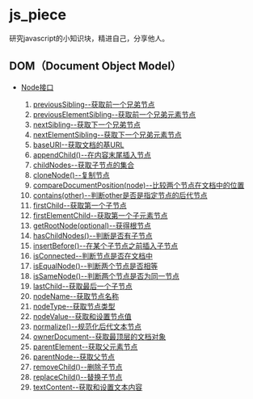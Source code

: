 # js_piece
研究javascript的小知识块，精进自己，分享他人。
## DOM（Document Object Model）

- [Node接口](./DOM/Node/Node.md)

    1. [previousSibling--获取前一个兄弟节点](./DOM/Node/previousSibling/previousSibling.md)
    2. [previousElementSibling--获取前一个兄弟元素节点](./DOM/previousElementSibling/previousElementSibling.md)
    3. [nextSibling--获取下一个兄弟节点](./DOM/Node/nextSibling/nextSibling.md)
    4. [nextElementSibling--获取下一个兄弟元素节点](./DOM/nextElementSibling/nextElementSibling.md)
    5. [baseURI--获取文档的基URL](./DOM/Node/baseURI/baseURI.md)
    6. [appendChild()--在内容末尾插入节点](./DOM/Node/appendChild()/appendChild().md)
    7. [childNodes--获取子节点的集合](./DOM/Node/childNodes/childNodes.md)
    8. [cloneNode()--复制节点](./DOM/Node/cloneNode()/cloneNode().md)
    9. [compareDocumentPosition(node)--比较两个节点在文档中的位置](./DOM/Node/compareDocumentPosition()/compareDocumentPosition.md)
    10. [contains(other)--判断other是否是指定节点的后代节点](./DOM/Node/contains()/contains().md)
    11. [firstChild--获取第一个子节点](./DOM/Node/firstChild/firstChild.md)
    12. [firstElementChild--获取第一个子元素节点](./DOM/ParentNode/firstElementChild/firstElementChild.md)
    13. [getRootNode(optional)--获得根节点](./DOM/Node/getRootNode()/getRootNode().md)
    14. [hasChildNodes()--判断是否有子节点](./DOM/Node/hasChildNodes()/hasChildNodes().md)
    15. [insertBefore()--在某个子节点之前插入子节点](./DOM/Node/insertBefore()/insertBefore().md)
    16. [isConnected--判断节点是否在文档中](./DOM/Node/isConnected/isConnected.md)
    17. [isEqualNode()--判断两个节点是否相等](./DOM/Node/isEqualNode()/isEqualNode().md)
    18. [isSameNode()--判断两个节点是否为同一节点](./DOM/Node/isSameNode()/isSameNode().md)
    19. [lastChild--获取最后一个子节点](./DOM/Node/lastChild/lastChild.md)
    20. [nodeName--获取节点名称](./DOM/Node/nodeName/nodeName.md)
    21. [nodeType--获取节点类型](./DOM/Node/nodeType/nodeType.md)
    22. [nodeValue--获取和设置节点值](./DOM/Node/nodeValue/nodeValue.md)
    23. [normalize()--规范化后代文本节点](./DOM/Node/normalize()/normalize().md)
    24. [ownerDocument--获取最顶层的文档对象](./DOM/Node/ownerDocument/ownerDocument.md)
    25. [parentElement--获取父元素节点](./DOM/Node/parentElement/parentElement.md)
    26. [parentNode--获取父节点](./DOM/Node/parentNode/parentNode.md)
    27. [removeChild()--删除子节点](./DOM/Node/removeChild()/removeChild().md)
    28. [replaceChild()--替换子节点](./DOM/Node/replaceChild()/replaceChild().md)
    29. [textContent--获取和设置文本内容](./DOM/Node/textContent/textContent.md)